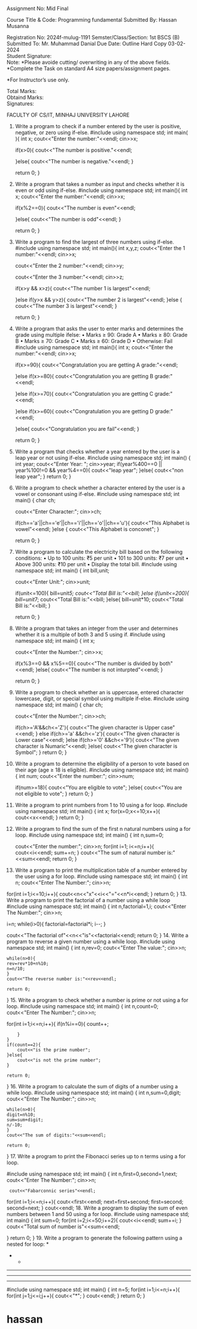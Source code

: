 
Assignment No:		Mid
Final

Course Title & Code:	Programming fundamental
Submitted By:	Hassan Musanna

Registration No:	2024f-mulug-1191
Semster/Class/Section:	1st BSCS (B)
Submitted To:	Mr. Muhammad Danial
Due Date:	Outline	Hard Copy
	03-02-2024	
Student Signature:	
Note: *Please avoide cutting/ overwriting in any of the above fields.
*Complete the Task on standard A4 size papers/assignment pages.

*For Instructor’s use only.

Total Marks:	
Obtaind Marks:	
Signatures:	

FACULTY OF CS/IT,
MINHAJ UNIVERSITY LAHORE
1.	Write a program to check if a number entered by the user is positive, negative, or zero using if-else.
#include<iostream>
using namespace std;
int main( ){
	int x;
	cout<<"Enter the number:"<<endl;
	cin>>x;
	
	if(x>0){
		cout<<"The number is positive."<<endl;
		
	}else{
		cout<<"The number is negative."<<endl;
	}
	
	return 0;
}
1.	Write a program that takes a number as input and checks whether it is even or odd using if-else.
#include<iostream>
using namespace std;
int main(){
	int x;
	cout<<"Enter the number:"<<endl;
	cin>>x;
	
	if(x%2==0){
		cout<<"The number is even"<<endl;
		
	}else{
		cout<<"The number is odd"<<endl;
	}
	
	return 0;
}
2.	Write a program to find the largest of three numbers using if-else.
#include<iostream>
using namespace std;
int main(){
	int x,y,z;
	cout<<"Enter the 1 number:"<<endl;
	cin>>x;
	
	cout<<"Enter the 2 number:"<<endl;
	cin>>y;
	
	cout<<"Enter the 3 number:"<<endl;
	cin>>z;
	
	if(x>y && x>z){
		cout<<"The number 1 is largest"<<endl;
		
	}else if(y>x && y>z){
		cout<<"The number 2 is largest"<<endl;
	}else {
		cout<<"The number 3 is largest"<<endl;
	}
	
	return 0;
}
3.	Write a program that asks the user to enter marks and determines the grade using multiple ifelse: 
• Marks ≥ 90: Grade A 
• Marks ≥ 80: Grade B 
• Marks ≥ 70: Grade C 
• Marks ≥ 60: Grade D 
• Otherwise: Fail
#include<iostream>
using namespace std;
int main(){
	int x;
	cout<<"Enter the number:"<<endl;
	cin>>x;
	
	if(x>=90){
		cout<<"Congratulation you are getting A grade:"<<endl;
		
	}else if(x>=80){
		cout<<"Congratulation you are getting B grade:"<<endl;
		
	}else if(x>=70){
		cout<<"Congratulation you are getting C grade:"<<endl;
		
	}else if(x>=60){
		cout<<"Congratulation you are getting D grade:"<<endl;
		
	}else{
		cout<<"Congratulation you are fail"<<endl;
	}
	
	return 0;
}

4.	Write a program that checks whether a year entered by the user is a leap year or not          using if-else.
#include<iostream>
 using namespace std; 
int main() {
 int year;
 cout<<"Enter Year: "; 
cin>>year;
if(year%400==0 || year%100!=0 && year%4==0){ 
cout<<"leap year";
}else{
 cout<<"non leap year";
 }
 return 0;
 }


5.	Write a program to check whether a character entered by the user is a vowel or consonant using if-else.
#include<iostream>
using namespace std;
int main()
{
	char ch;
	
	cout<<"Enter Character:";
	cin>>ch;
	
	if(ch=='a'||ch=='e'||ch=='i'||ch=='o'||ch=='u'){
		cout<<"This Alphabet is vowel"<<endl;
	}else {
		cout<<"This Alphabet is conconet";
	}
	
	return 0;
}



6.	Write a program to calculate the electricity bill based on the following conditions: 
•	Up to 100 units: ₹5 per unit 
•	101 to 300 units: ₹7 per unit
•	Above 300 units: ₹10 per unit 
•	Display the total bill.
           #include<iostream>
using namespace std;
int main()
{
	int bill,unit;
	
	cout<<"Enter Unit:";
	cin>>unit;
	
	if(unit<=100){
		bill=unit*5;
		cout<<"Total Bill is:"<<bill;
	}else if(unit<=200){
		bill=unit*7;
		cout<<"Total Bill is:"<<bill;
	}else{
		bill=unit*10;
		cout<<"Total Bill is:"<<bill;
	}
	
	return 0;
}
7.	Write a program that takes an integer from the user and determines whether it is a multiple of both 3 and 5 using if.
#include<iostream>
using namespace std;
int main()
{
    int x;

    cout<<"Enter the Number:";
	cin>>x;
	
	if(x%3==0 && x%5==0){
		cout<<"The number is divided by both"<<endl;
	}else{
		cout<<"The number is not inturpted"<<endl;
	}
	
	return 0;
}
8.	Write a program to check whether an is uppercase, entered character lowercase, digit, or special symbol using multiple if-else.
#include<iostream>
using namespace std;
int main()
{
	char ch;
	
	cout<<"Enter the Number:";
	cin>>ch;
	
	if(ch>='A'&&ch<='Z'){
		cout<<"The given character is Upper case"<<endl;
	} else if(ch>='a' &&ch<='z'){
		cout<<"The given character is Lower case"<<endl;
	}else if(ch>='0' &&ch<='9'){
		cout<<"The given character is Numaric"<<endl;
	}else{
		cout<<"The given character is Symbol";
	}
	return 0;
}
9.	Write a program to determine the eligibility of a person to vote based on their age (age ≥ 18 is eligible).
#include<iostream>
using namespace std;
int main()
{
	int num;
	cout<<"Enter the number:";
	cin>>num;
	
	if(num>=18){
		cout<<"You are eligible to vote";
	}else{
		cout<<"You are not eligible to vote";
	}
	return 0;
}
10.	Write a program to print numbers from 1 to 10 using a for loop.
#include<iostream>
using namespace std;
int main()
{
    int x;
    for(x=0;x<=10;x++){
	cout<<x<<endl;
	}
	return 0;
}
11.	Write a program to find the sum of the first n natural numbers using a for loop.
#include<iostream>
using namespace std;
int main()
{
    int n,sum=0;

    cout<<"Enter the number:";
    cin>>n;
for(int i=1; i<=n;i++){
	cout<<i<<endl;
	sum+=n;
	}
	cout<<"The sum of natural number is:"<<sum<<endl;
	return 0;
}
12.	Write a program to print the multiplication table of a number entered by the user using a for loop.
#include<iostream>
using namespace std;
int main()
{
    int n;
    cout<<"Enter The Number:";
    cin>>n;

for(int i=1;i<=10;i++){
	cout<<n<<"x"<<i<<"="<<n*i<<endl;
	}
	return 0;
}
13.	Write a program to print the factorial of a number using a while loop
#include<iostream>
using namespace std;
int main()
{
    int n,factorial=1,i;
    cout<<"Enter The Number:";
    cin>>n;

i=n;
    while(i>0){
	factorial=factorial*i;
	i--;
	}

   cout<<"The factorial of"<<n<<"is"<<factorial<<endl;
	return 0;
}
14.	Write a program to reverse a given number using a while loop.
#include<iostream>
using namespace std;
int main()
{
    int n,rev=0;
    cout<<"Enter The value:";
    cin>>n;

    while(n>0){
	rev=rev*10+n%10;
	n=n/10;
	}
	cout<<"The reverse number is:"<<rev<<endl;
	
	return 0;
}
15.	Write a program to check whether a number is prime or not using a for loop.
#include<iostream>
using namespace std;
int main()
{
    int n,count=0;
    cout<<"Enter The Number:";
    cin>>n;

for(int i=1;i<=n;i++){
	if(n%i==0){
		count++;
		
		}
	}
	if(count==2){
		cout<<"is the prime number";
	}else{
		cout<<"is not the prime number";
	}

	return 0;
}
16.	Write a program to calculate the sum of digits of a number using a while loop.
#include<iostream>
using namespace std;
int main()
{
    int n,sum=0,digit;
    cout<<"Enter The Number:";
    cin>>n;

    while(n>0){
	digit=n%10;
	sum=sum+digit;
	n/-10;
	}
	cout<<"The sum of digits:"<<sum<<endl;

	return 0;
}
17.	Write a program to print the Fibonacci series up to n terms using a for loop.

#include<iostream>
using namespace std;
int main()
{
    int n,first=0,second=1,next;
    cout<<"Enter The Number:";
    cin>>n;

     cout<<"Fabarconnic series"<<endl;

for(int i=1;i<=n;i++){
	cout<<first<<endl;
	next=first+second;
	first=second;
	second=next;
	 }
	 cout<<endl;
18.	Write a program to display the sum of even numbers between 1 and 50 using a for loop.
#include<iostream>
using namespace std;
int main()
{
    int sum=0;
for(int i=2;i<=50;i+=2){
	cout<<i<<endl;
	sum+=i;
	}
	cout<<"Total sum of number is"<<sum<<endl;
	
}
	return 0;
}
19.	Write a program to generate the following pattern using a nested for loop: 
*
 * *
 * * *
 * * * *
 * * * * *
#include<iostream>
using namespace std;
int main()
{
    int n=5;
for(int i=1;i<=n;i++){
	for(int j=1;j<=i;j++){
		cout<<"*";
		}
		cout<<endl;
	}
	return 0;
}


# hassan
